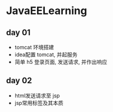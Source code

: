 # JavaEELearning



## day 01

- tomcat 环境搭建
- idea配置 tomcat, 并起服务
- 简单 h5 登录页面, 发送请求, 并作出响应


## day 02
- html发送请求至 jsp
- jsp常用标签及其本质
